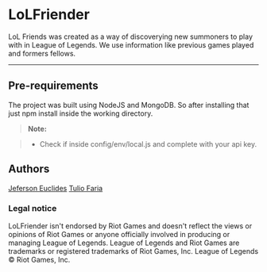 LoLFriender
===================


LoL Friends was created as a way of discoverying new summoners to play with in League of Legends. We use information like previous games played and formers fellows.

----------


Pre-requirements
-------------

The project was built using NodeJS and MongoDB. So after installing that just npm install inside the working directory. 

> **Note:**

> - Check if inside config/env/local.js and complete with your api key.


Authors
-------------

[Jeferson Euclides](https://github.com/JefersonS)
[Tulio Faria](https://github.com/tuliofaria)


### Legal notice

LoLFriender isn't endorsed by Riot Games and doesn't reflect the views or opinions of Riot Games or anyone officially involved in producing or managing League of Legends. League of Legends and Riot Games are trademarks or registered trademarks of Riot Games, Inc. League of Legends © Riot Games, Inc.